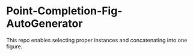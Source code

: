 # Point-Completion-Fig-AutoGenerator
This repo enables selecting proper instances and concatenating into one figure.
